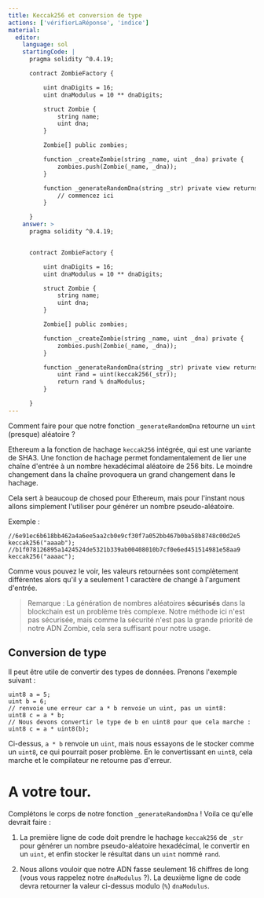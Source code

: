 ```yaml
---
title: Keccak256 et conversion de type
actions: ['vérifierLaRéponse', 'indice']
material:
  editor:
    language: sol
    startingCode: |
      pragma solidity ^0.4.19;

      contract ZombieFactory {

          uint dnaDigits = 16;
          uint dnaModulus = 10 ** dnaDigits;

          struct Zombie {
              string name;
              uint dna;
          }

          Zombie[] public zombies;

          function _createZombie(string _name, uint _dna) private {
              zombies.push(Zombie(_name, _dna));
          }

          function _generateRandomDna(string _str) private view returns (uint) {
              // commencez ici
          }

      }
    answer: >
      pragma solidity ^0.4.19;


      contract ZombieFactory {

          uint dnaDigits = 16;
          uint dnaModulus = 10 ** dnaDigits;

          struct Zombie {
              string name;
              uint dna;
          }

          Zombie[] public zombies;

          function _createZombie(string _name, uint _dna) private {
              zombies.push(Zombie(_name, _dna));
          }

          function _generateRandomDna(string _str) private view returns (uint) {
              uint rand = uint(keccak256(_str));
              return rand % dnaModulus;
          }

      }
---
```


Comment faire pour que notre fonction `_generateRandomDna` retourne un `uint` (presque) aléatoire ?

Ethereum a la fonction de hachage `keccak256` intégrée, qui est une variante de SHA3. Une fonction de hachage permet fondamentalement de lier une chaîne d'entrée à un nombre hexadécimal aléatoire de 256 bits. Le moindre changement dans la chaîne provoquera un grand changement dans le hachage.

Cela sert à beaucoup de chosed pour Ethereum, mais pour l'instant nous allons simplement l'utiliser pour générer un nombre pseudo-aléatoire.

Exemple :

```
//6e91ec6b618bb462a4a6ee5aa2cb0e9cf30f7a052bb467b0ba58b8748c00d2e5
keccak256("aaaab");
//b1f078126895a1424524de5321b339ab00408010b7cf0e6ed451514981e58aa9
keccak256("aaaac");
```
Comme vous pouvez le voir, les valeurs retournées sont complètement différentes alors qu'il y a seulement 1 caractère de changé à l'argument d'entrée.

> Remarque : La génération de nombres aléatoires **sécurisés** dans la blockchain est un problème très complexe. Notre méthode ici n'est pas sécurisée, mais comme la sécurité n'est pas la grande priorité de notre ADN Zombie, cela sera suffisant pour notre usage.

## Conversion de type


Il peut être utile de convertir des types de données. Prenons l'exemple suivant :

```
uint8 a = 5;
uint b = 6;
// renvoie une erreur car a * b renvoie un uint, pas un uint8:
uint8 c = a * b;
// Nous devons convertir le type de b en uint8 pour que cela marche :
uint8 c = a * uint8(b);
```

Ci-dessus, `a * b` renvoie un `uint`, mais nous essayons de le stocker comme un `uint8`, ce qui pourrait poser problème. En le convertissant en `uint8`, cela marche et le compilateur ne retourne pas d'erreur.

# A votre tour.

Complétons le corps de notre fonction `_generateRandomDna` ! Voila ce qu'elle devrait faire :

1. La première ligne de code doit prendre le hachage `keccak256` de `_str` pour générer un nombre pseudo-aléatoire hexadécimal, le convertir en un `uint`, et enfin stocker le résultat dans un `uint` nommé `rand`.

2. Nous allons vouloir que notre ADN fasse seulement 16 chiffres de long (vous vous rappelez notre `dnaModulus` ?). La deuxième ligne de code devra retourner la valeur ci-dessus modulo (`%`) `dnaModulus`.
